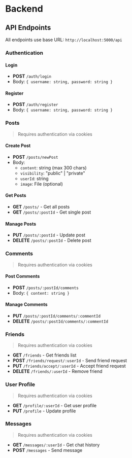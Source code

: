 # Backend

## API Endpoints

All endpoints use base URL: `http://localhost:5000/api`

### Authentication

#### Login

- **POST** `/auth/login`
- Body: `{ username: string, password: string }`

#### Register

- **POST** `/auth/register`
- Body: `{ username: string, password: string }`

### Posts

> Requires authentication via cookies

#### Create Post

- **POST** `/posts/newPost`
- Body:
  - `content`: string (max 300 chars)
  - `visibility`: "public" | "private"
  - `userId`: string
  - `image`: File (optional)

#### Get Posts

- **GET** `/posts/` - Get all posts
- **GET** `/posts/:postId` - Get single post

#### Manage Posts

- **PUT** `/posts/:postId` - Update post
- **DELETE** `/posts/:postId` - Delete post

### Comments

> Requires authentication via cookies

#### Post Comments

- **POST** `/posts/:postId/comments`
- Body: `{ content: string }`

#### Manage Comments

- **PUT** `/posts/:postId/comments/:commentId`
- **DELETE** `/posts/:postId/comments/:commentId`

### Friends

> Requires authentication via cookies

- **GET** `/friends` - Get friends list
- **POST** `/friends/request/:userId` - Send friend request
- **PUT** `/friends/accept/:userId` - Accept friend request
- **DELETE** `/friends/:userId` - Remove friend

### User Profile

> Requires authentication via cookies

- **GET** `/profile/:userId` - Get user profile
- **PUT** `/profile` - Update profile

### Messages

> Requires authentication via cookies

- **GET** `/messages/:userId` - Get chat history
- **POST** `/messages` - Send message
